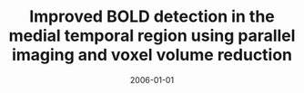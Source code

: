 ---
title: "Improved BOLD detection in the medial temporal region using parallel imaging and voxel volume reduction"
date: 2006-01-01
authors_string: P. Bellgowan, Peter Bandettini, P. Gelderen, A. Martin, J. Bodurka
authors:
   - P. Bellgowan
   - Peter Bandettini
   - P. Gelderen
   - A. Martin
   - J. Bodurka
author_ids:
   - patrick_frost-bellgowan
   - peter_bandettini
journal: 'NeuroImage'
volume: 29
issue: 
pages: 1244-1251
book_title: ''
publisher: ''
abstract: ""
project_id: 
paper_url: 
doi: 
data_loc: ''
code_loc: ''
file: '/assets/publications//assets/publications/'
file_name: '/assets/publications/'
type: journal_article
pub_str: ' (2006) NeuroImage 29: 1244-1251'
layout: publication 
---